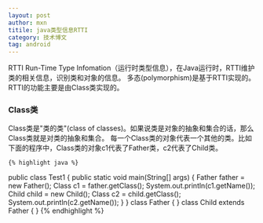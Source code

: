 ```yaml
---
layout: post
author: mxn
titile: java类型信息RTTI
category: 技术博文
tag: android
---
```


RTTI Run-Time Type Infomation（运行时类型信息），在Java运行时，RTTI维护类的相关信息，识别类和对象的信息。
多态(polymorphism)是基于RTTI实现的。RTTI的功能主要是由Class类实现的。


### Class类

Class类是"类的类"(class of classes)。如果说类是对象的抽象和集合的话，那么Class类就是对类的抽象和集合。
每一个Class类的对象代表一个其他的类。比如下面的程序中，Class类的对象c1代表了Father类，c2代表了Child类。

    {% highlight java %}
public class Test1 {
    public static void main(String[] args)
    {
        Father father = new Father();
        Class c1  = father.getClass();
        System.out.println(c1.getName());
        Child child = new Child();
        Class c2  = child.getClass();
        System.out.println(c2.getName());
    }
}
class Father {
}
class Child extends Father {
}
    {% endhighlight %} 
    
